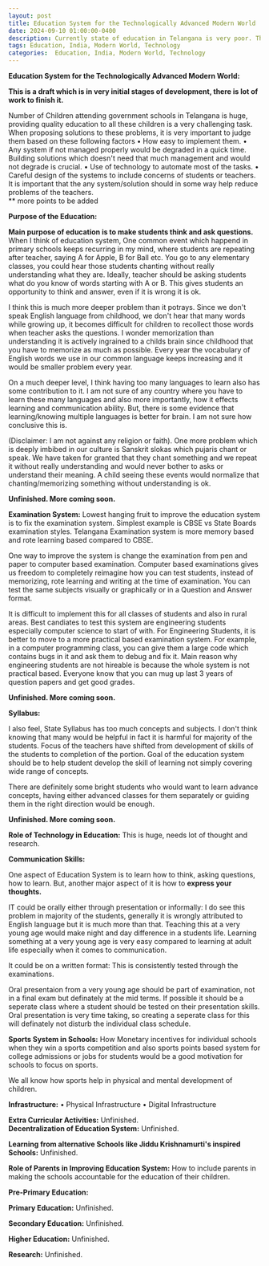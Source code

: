 ```yaml
---
layout: post
title: Education System for the Technologically Advanced Modern World
date: 2024-09-10 01:00:00-0400
description: Currently state of education in Telangana is very poor. This is just a brain dump of few ideas on how to improve the system. 
tags: Education, India, Modern World, Technology
categories:  Education, India, Modern World, Technology
---
```



 
**Education System for the Technologically Advanced Modern World:**

**This is a draft which is in very initial stages of development, there is lot of work to finish it.** 

Number of Children attending government schools in Telangana is huge, providing quality education to all these children is a very challenging task. When proposing solutions to these problems, it is very important to judge them based on these following factors 
    • How easy to implement them.
    • Any system if not managed properly would be degraded in a quick time. Building solutions which doesn't need that much management and would not degrade is crucial.
    • Use of technology to automate most of the tasks.
    • Careful design of the systems to include concerns of students or teachers. It is important that the any system/solution should in some way help reduce problems of the teachers.   
** more points to be added




**Purpose of the Education:** 

**Main purpose of education is to make students think and ask questions.** When I think of education system, One common event which happend in primary schools keeps recurring in my mind, where students are repeating after teacher, saying A for Apple, B for Ball etc. You go to any elementary classes, you could hear those students chanting without really understanding what they are. Ideally, teacher should be asking students what do you know of words starting with A or B. This gives students an opportunity to think and answer, even if it is wrong it is ok. 

I think this is much more deeper problem than it potrays. Since we don't speak English language from childhood, we don't hear that many words while growing up, it becomes difficult for children to recollect those words when teacher asks the questions. I wonder memorization than understanding it is actively ingrained to a childs brain since childhood that you have to memorize as much as possible. Every year the vocabulary of English words we use in our common language keeps increasing and it would be smaller problem every year. 

On a much deeper level, I think having too many languages to learn also has some contribution to it. I am not sure of any country where you have to learn these many languages and also more importantly, how it effects learning and communication ability.  But, there is some evidence that learning/knowing multiple languages is better for brain. I am not sure how conclusive this is.

(Disclaimer: I am not against any religion or faith). 
One more problem which is deeply imbibed in our culture is Sanskrit slokas which pujaris chant or speak. We have taken for granted that they chant something and we repeat it without really understanding and would never bother to asks or understand their meaning. A child seeing these events would normalize that chanting/memorizing something without understanding is ok. 



**Unfinished. More coming soon.**


**Examination System:**
Lowest hanging fruit to improve the education system is to fix the examination system. Simplest example is CBSE vs State Boards examination styles. Telangana Examination system is more memory based and rote learning based compared to CBSE.

 One way to improve the system is change the examination from pen and paper to computer based examination. Computer based examinations gives us freedom to completely reimagine how you can test students, instead of memorizing, rote learning and writing at the time of examination. You can test the same subjects visually or graphically or in a Question and Answer format.  

It is difficult to implement this for all classes of students and also in rural areas. Best candiates to test this system are engineering students especially computer science to start of with. For Engineering Students, it is better to move to a more practical based examination system. For example, in a computer programming class, you can give them a large code which contains bugs in it and ask them to debug and fix it. Main reason why engineering students are not hireable is because the whole system is not practical based. Everyone know that you can mug up last 3 years of question papers and get good grades. 

**Unfinished. More coming soon.**


**Syllabus:** 

I also feel, State Syllabus has too much concepts and subjects. I don't think knowing that many would be helpful in fact it is harmful for majority of the students. Focus of the teachers have shifted from development of skills of the students to completion of the portion. Goal of the education system should be to help student develop the skill of learning not simply covering wide range of concepts. 

There are definitely some bright students who would want to learn advance concepts, having either advanced classes for them separately or guiding them in the right direction would be enough. 

**Unfinished. More coming soon.**

**Role of Technology in Education:**
This is huge, needs lot of thought and research. 


**Communication Skills:**

One aspect of Education System is to learn how to think, asking questions, how to learn. But, another major aspect of it is how to **express your thoughts.** 

IT could be orally either through presentation or informally: I do see this problem in majority of the students, generally it is wrongly attributed to English language but it is much more than that. Teaching this at a very young age would make night and day difference in a students life. Learning something at a very young age is very easy compared to learning at adult life especially when it comes to communication.  

It could be on a written format: This is consistently tested through the examinations. 

Oral presentaion from a very young age should be part of examination, not in a final exam but definately at the mid terms. If possible it should be a seperate class where a student should be tested on their presentation skills. Oral presentation is very time taking, so creating a seperate class for this will definately not disturb the individual class schedule. 

**Sports System in Schools:** 
How Monetary incentives for individual schools when they win a sports competition and also sports points based system for college admissions or jobs for students would be a good motivation for schools to focus on sports. 

We all know how sports help in physical and mental development of children. 

**Infrastructure:**
    • Physical Infrastructure
    • Digital Infrastructure

**Extra Curricular Activities:**
Unfinished.  
**Decentralization of Education System:**
Unfinished.

**Learning from alternative Schools like Jiddu Krishnamurti's inspired Schools:**
Unfinished.

**Role of Parents in Improving Education System:** 
How to include parents in making the schools accountable for the education of their children.

**Pre-Primary Education:**

**Primary Education:**
Unfinished.

**Secondary Education:**
Unfinished.

**Higher Education:**
Unfinished.

**Research:**
Unfinished.
